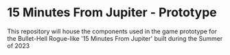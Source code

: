 # 15 Minutes From Jupiter - Prototype

This repository will house the components used in the game prototype for the Bullet-Hell Rogue-like '15 Minutes From Jupiter' built during the Summer of 2023
